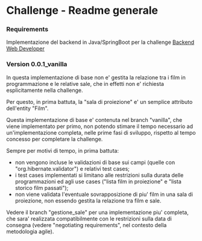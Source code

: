 # Challenge - Readme generale

### Requirements

Implementazione del backend in Java/SpringBoot per la challenge [Backend Web Developer](https://www.lascaux.it/challenge/backend-web-developer/)

### Version 0.0.1_vanilla

In questa implementazione di base non e' gestita la relazione tra i film in programmazione e le relative sale, che in effetti non e' richiesta esplicitamente nella challenge.

Per questo, in prima battuta, la "sala di proiezione" e' un semplice attributo dell'entity "Film".

Questa implementazione di base e' contenuta nel branch "vanilla", che viene implementato per primo, non potendo stimare il tempo necessario ad un'implementazione completa, nelle prime fasi di sviluppo, rispetto al tempo concesso per completare la challenge.

Sempre per motivi di tempo, in prima battuta:
 
 * non vengono incluse le validazioni di base sui campi (quelle con "org.hibernate.validator") e relativi test cases;
 * i test cases implementati si limitano alle restrizioni sulla durata delle programmazioni ed agli use cases ("lista film in proiezione" e "lista storico film passati");
 * non viene validata l'eventuale sovrapposizione di piu' film in una sala di proiezione, non essendo gestita la relazione tra film e sale.

Vedere il branch "gestione_sale" per una implementazione piu' completa, che sara' realizzata compatibilmente con le restrizioni sulla data di consegna (vedere "negotiating requirements", nel contesto della metodologia agile).
